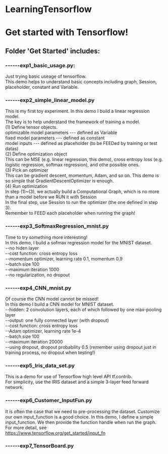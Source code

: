 # LearningTensorflow        
Get started with Tensorflow!
===
 
Folder 'Get Started' includes:
---

### ------exp1_basic_usage.py:     
Just trying basic useage of tensorflow.     
This demo helps to understand basic concepts including graph, Session, placeholder, constant and Variable.

### ------exp2_simple_linear_model.py    
This is my first toy experiment. In this demo I build a linear regression model.     
The key is to help understand the framework of training a model.      
(1) Define tensor objects.    
optimizable model parameters --- defined as Variable    
fixed model parameters       --- defined as constant    
model inputs                 --- defined as placeholder (to be FEEDed by training or test datas)    
(2) Define optimization object    
This can be MSE (e.g. linear regression, this demo), cross entropy loss (e.g. logistic regression, softmax regression), and othe possible ones.    
(3) Pick an optimizer    
This can be gradient descent, momentum, Adam, and so on. This demo is so simple that GradientDescentOptimizer is enough.    
(4) Run optimization    
In step (1)~(3), we actually build a Computational Graph, which is no more than a model before we RUN it with Session    
In the final step, use Session to run the optimizer (the one defined in step 3).    
Remember to FEED each placeholder when running the graph!

### ------exp3_SoftmaxRegression_mnist.py    
Time to try something more interesting!    
In this demo, I build a sofmax regression model for the MNIST dataset.    
--no hiden layer    
--cost function: cross entropy loss    
--momentum optimizer, learning rate 0.1, momentum 0.9    
--batch size 100    
--maximum iteration 1000    
--no regularization, no dropout

### ------exp4_CNN_mnist.py    
Of course the CNN model cannot be missed!    
In this demo I build a CNN model for MNIST dataset.    
--hidden: 2 convolution layers, each of which followed by one max-pooling layer    
--output: one fully connected layer (with dropout)    
--cost function: cross entropy loss    
--Adam optimizer, learning rate 1e-4    
--batch size 100    
--maximum iteration 20000    
--using dropout, dropout probability 0.5 (remember using dropout just in training process, no dropout when testing!)

### ------exp5_Iris_data_set.py
This is a demo for use of Tensorflow high level API tf.contrib.    
For simplicity, use the IRIS dataset and a simple 3-layer feed forward network.

### ------exp6_Customer_InputFun.py
It is often the case that we need to pre-processing the dataset. Customize our own input_function is a good choice.
In this demo, I define a simple input_function. We then provide the function handle when run the graph.     
For more detail, see   
https://www.tensorflow.org/get_started/input_fn

### ------exp7_TensorBoard.py
